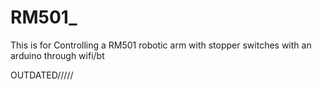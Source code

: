 # RM501_
This is for Controlling a RM501 robotic arm with stopper switches with an arduino through wifi/bt


OUTDATED/////
